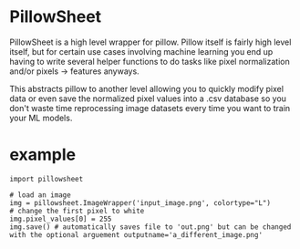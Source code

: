 # PillowSheet

PillowSheet is a high level wrapper for pillow. Pillow itself is fairly high level itself, but for certain use cases involving machine learning you end up having to write several helper functions to do tasks like pixel normalization and/or pixels -> features anyways. 

This abstracts pillow to another level allowing you to quickly modify pixel data or even save the normalized pixel values into a .csv database so you don't waste time reprocessing image datasets every time you want to train your ML models.

# example

    import pillowsheet

    # load an image
    img = pillowsheet.ImageWrapper('input_image.png', colortype="L")
    # change the first pixel to white
    img.pixel_values[0] = 255
    img.save() # automatically saves file to 'out.png' but can be changed with the optional arguement outputname='a_different_image.png'
